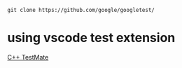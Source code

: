 
```
git clone https://github.com/google/googletest/
```

# using vscode test extension
[C++ TestMate](https://marketplace.visualstudio.com/items?itemName=matepek.vscode-catch2-test-adapter)

